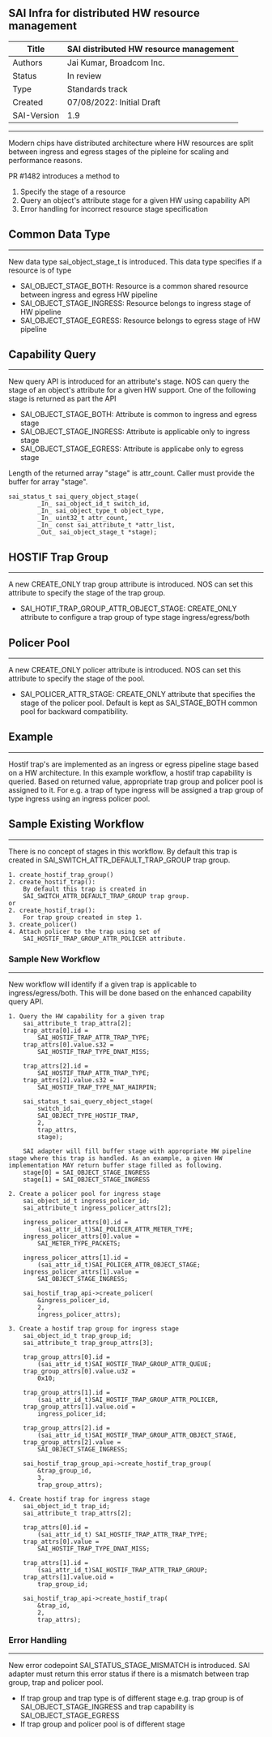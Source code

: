 SAI Infra for distributed HW resource management
-------------------------------------------------------------------------------
 Title       | SAI distributed HW resource management
-------------|-----------------------------------------------------------------
 Authors     | Jai Kumar, Broadcom Inc.
 Status      | In review
 Type        | Standards track
 Created     | 07/08/2022: Initial Draft
 SAI-Version | 1.9
-------------------------------------------------------------------------------

Modern chips have distributed architecture where HW resources are split between ingress and egress stages of the pipleine for scaling and performance reasons.

PR #1482 introduces a method to
1. Specify the stage of a resource
2. Query an object's attribute stage for a given HW using capability API
3. Error handling for incorrect resource stage specification

## Common Data Type
-----------------
New data type sai_object_stage_t is introduced. This data type specifies if a resource is of type

- SAI_OBJECT_STAGE_BOTH:
  Resource is a common shared resource between ingress and egress HW pipeline
- SAI_OBJECT_STAGE_INGRESS:
  Resource belongs to ingress stage of HW pipeline
- SAI_OBJECT_STAGE_EGRESS:
  Resource belongs to egress stage of HW pipeline

## Capability Query
----------------
New  query API is introduced for an attribute's stage. NOS can query the stage of an object's attribute for a given HW support. One of the following stage is returned as part the API
- SAI_OBJECT_STAGE_BOTH: Attribute is common to ingress and egress stage
- SAI_OBJECT_STAGE_INGRESS: Attribute is applicable only to ingress stage
- SAI_OBJECT_STAGE_EGRESS: Attribute is applicabe only to egress stage

Length of the returned array "stage" is attr_count. Caller must provide the buffer for array "stage".
 
```
sai_status_t sai_query_object_stage(
        _In_ sai_object_id_t switch_id,
        _In_ sai_object_type_t object_type,
        _In_ uint32_t attr_count,
        _In_ const sai_attribute_t *attr_list,
        _Out_ sai_object_stage_t *stage);
```

## HOSTIF Trap Group
-----------------
A new CREATE_ONLY trap group attribute is introduced. NOS can set this attribute to specify the stage of the trap group.
- SAI_HOTIF_TRAP_GROUP_ATTR_OBJECT_STAGE: 
CREATE_ONLY attribute to configure a trap group of type stage ingress/egress/both

## Policer Pool
------------
A new CREATE_ONLY policer attribute is introduced. NOS can set this attribute
to specify the stage of the pool.
- SAI_POLICER_ATTR_STAGE:
  CREATE_ONLY attribute that specifies the stage of the policer pool. Default is kept as SAI_STAGE_BOTH common pool for backward compatibility.

## Example
-------
Hostif trap's are implemented as an ingress or egress pipeline stage based on a HW architecture. In this example workflow, a hostif trap capability is queried. Based on returned value, appropriate trap group and policer pool is assigned to it. For e.g. a trap of type ingress will be assigned a trap group of type ingress using an ingress policer pool.

## Sample Existing Workflow
------------------------
There is no concept of stages in this workflow.
By default this trap is created in SAI_SWITCH_ATTR_DEFAULT_TRAP_GROUP trap group.

```
1. create_hostif_trap_group()
2. create_hostif_trap(): 
    By default this trap is created in 
    SAI_SWITCH_ATTR_DEFAULT_TRAP_GROUP trap group.
or
2. create_hostif_trap():
    For trap group created in step 1.
3. create_policer()
4. Attach policer to the trap using set of 
    SAI_HOSTIF_TRAP_GROUP_ATTR_POLICER attribute.
```

### Sample New Workflow
-------------------
New workflow will identify if a given trap is applicable to ingress/egress/both. This will be done based on the enhanced capability query API.
```
1. Query the HW capability for a given trap
    sai_attribute_t trap_attra[2];
    trap_attra[0].id = 
        SAI_HOSTIF_TRAP_ATTR_TRAP_TYPE;
    trap_attrs[0].value.s32 = 
        SAI_HOSTIF_TRAP_TYPE_DNAT_MISS;
    
    trap_attrs[2].id = 
        SAI_HOSTIF_TRAP_ATTR_TRAP_TYPE;
    trap_attrs[2].value.s32 = 
        SAI_HOSTIF_TRAP_TYPE_NAT_HAIRPIN;  
    
    sai_status_t sai_query_object_stage(
        switch_id,
        SAI_OBJECT_TYPE_HOSTIF_TRAP,
        2,
        trap_attrs,
        stage);

    SAI adapter will fill buffer stage with appropriate HW pipeline stage where this trap is handled. As an example, a given HW implementation MAY return buffer stage filled as following.
    stage[0] = SAI_OBJECT_STAGE_INGRESS
    stage[1] = SAI_OBJECT_STAGE_INGRESS

2. Create a policer pool for ingress stage
    sai_object_id_t ingress_policer_id;
    sai_attribute_t ingress_policer_attrs[2];

    ingress_policer_attrs[0].id =
        (sai_attr_id_t)SAI_POLICER_ATTR_METER_TYPE;
    ingress_policer_attrs[0].value =
        SAI_METER_TYPE_PACKETS;

    ingress_policer_attrs[1].id =
        (sai_attr_id_t)SAI_POLICER_ATTR_OBJECT_STAGE;
    ingress_policer_attrs[1].value =
        SAI_OBJECT_STAGE_INGRESS;

    sai_hostif_trap_api->create_policer(
        &ingress_policer_id,
        2,
        ingress_policer_attrs);

3. Create a hostif trap group for ingress stage
    sai_object_id_t trap_group_id;
    sai_attribute_t trap_group_attrs[3];

    trap_group_attrs[0].id =
        (sai_attr_id_t)SAI_HOSTIF_TRAP_GROUP_ATTR_QUEUE;
    trap_group_attrs[0].value.u32 =
        0x10;

    trap_group_attrs[1].id =
        (sai_attr_id_t)SAI_HOSTIF_TRAP_GROUP_ATTR_POLICER,
    trap_group_attrs[1].value.oid =
        ingress_policer_id;

    trap_group_attrs[2].id =
        (sai_attr_id_t)SAI_HOSTIF_TRAP_GROUP_ATTR_OBJECT_STAGE,
    trap_group_attrs[2].value =
        SAI_OBJECT_STAGE_INGRESS;

    sai_hostif_trap_group_api->create_hostif_trap_group(
        &trap_group_id,
        3,
        trap_group_attrs);

4. Create hostif trap for ingress stage
    sai_object_id_t trap_id;
    sai_attribute_t trap_attrs[2];

    trap_attrs[0].id =
        (sai_attr_id_t) SAI_HOSTIF_TRAP_ATTR_TRAP_TYPE;
    trap_attrs[0].value =
        SAI_HOSTIF_TRAP_TYPE_DNAT_MISS;
        
    trap_attrs[1].id =
        (sai_attr_id_t)SAI_HOSTIF_TRAP_ATTR_TRAP_GROUP;
    trap_attrs[1].value.oid =
        trap_group_id;

    sai_hostif_trap_api->create_hostif_trap(
        &trap_id,
        2,
        trap_attrs);
```

### Error Handling
--------------
New error codepoint SAI_STATUS_STAGE_MISMATCH is introduced. SAI adapter must return this error status if there is a mismatch between trap group, trap and policer pool.
- If trap group and trap type is of different stage e.g. trap group is of 
  SAI_OBJECT_STAGE_INGRESS and trap capability is SAI_OBJECT_STAGE_EGRESS
- If trap group and policer pool is of different stage